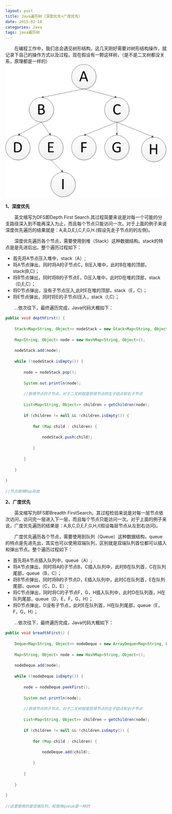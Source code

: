```yaml
---
layout: post
title: Java遍历树（深度优先+广度优先）
date: 2015-02-18
categories: Java
tags: java遍历树
---
```

　　在编程工作中，我们总会遇见树形结构，这几天刚好需要对树形结构操作，就记录下自己的操作方式以及过程。现在假设有一颗这样树，（是不是二叉树都没关系，原理都是一样的）
![tree](/assets/yoting/post/java/tree.jpg)

**1、深度优先**

　　英文缩写为DFS即Depth First Search.其过程简要来说是对每一个可能的分支路径深入到不能再深入为止，而且每个节点只能访问一次。对于上面的例子来说深度优先遍历的结果就是：A,B,D,E,I,C,F,G,H.(假设先走子节点的的左侧)。

　　深度优先遍历各个节点，需要使用到堆（Stack）这种数据结构。stack的特点是是先进后出。整个遍历过程如下：

- 首先将A节点压入堆中，stack（A）;
- 将A节点弹出，同时将A的子节点C，B压入堆中，此时B在堆的顶部，stack(B,C)；
- 将B节点弹出，同时将B的子节点E，D压入堆中，此时D在堆的顶部，stack（D,E,C）；
- 将D节点弹出，没有子节点压入,此时E在堆的顶部，stack（E，C）；
- 将E节点弹出，同时将E的子节点I压入，stack（I,C）；

　　...依次往下，最终遍历完成，Java代码大概如下：

```java
public void depthFirst() {

    Stack<Map<String, Object>> nodeStack = new Stack<Map<String, Object>>();

    Map<String, Object> node = new HashMap<String, Object>();

    nodeStack.add(node);

    while (!nodeStack.isEmpty()) {

        node = nodeStack.pop();

        System.out.println(node);

        //获得节点的子节点，对于二叉树就是获得节点的左子结点和右子节点

        List<Map<String, Object>> children = getChildren(node);

        if (children != null && !children.isEmpty()) {

            for (Map child : children) {

                nodeStack.push(child);

            }

        }

    }

}

​//节点使用Map存放
```

**2、广度优先**

　　英文缩写为BFS即Breadth FirstSearch。其过程检验来说是对每一层节点依次访问，访问完一层进入下一层，而且每个节点只能访问一次。对于上面的例子来说，广度优先遍历的结果是：A,B,C,D,E,F,G,H,I(假设每层节点从左到右访问)。

　　广度优先遍历各个节点，需要使用到队列（Queue）这种数据结构，queue的特点是先进先出，其实也可以使用双端队列，区别就是双端队列首位都可以插入和弹出节点。整个遍历过程如下：

- 首先将A节点插入队列中，queue（A）;
- 将A节点弹出，同时将A的子节点B，C插入队列中，此时B在队列首，C在队列尾部，queue（B，C）；
- 将B节点弹出，同时将B的子节点D，E插入队列中，此时C在队列首，E在队列尾部，queue（C，D，E）;
- 将C节点弹出，同时将C的子节点F，G，H插入队列中，此时D在队列首，H在队列尾部，queue（D，E，F，G，H）；
- 将D节点弹出，D没有子节点，此时E在队列首，H在队列尾部，queue（E，F，G，H）；

　　...依次往下，最终遍历完成，Java代码大概如下：

```java
public void breadthFirst() {

    Deque<Map<String, Object>> nodeDeque = new ArrayDeque<Map<String, Object>>();

    Map<String, Object> node = new HashMap<String, Object>();

    nodeDeque.add(node);

    while (!nodeDeque.isEmpty()) {

        node = nodeDeque.peekFirst();

        System.out.println(node);

        //获得节点的子节点，对于二叉树就是获得节点的左子结点和右子节点

        List<Map<String, Object>> children = getChildren(node);

        if (children != null && !children.isEmpty()) {

            for (Map child : children) {

                nodeDeque.add(child);

            }

        }

    }

}

//这里使用的是双端队列，和使用queue是一样的
```
